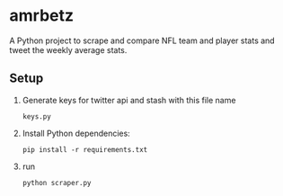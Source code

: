 # amrbetz

A Python project to scrape and compare NFL team and player stats and tweet the weekly average stats.

## Setup
1. Generate keys for twitter api and stash with this file name
    
    ```keys.py```

2. Install Python dependencies:

    ```pip install -r requirements.txt```
3. run 
    
    ```python scraper.py```